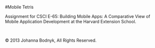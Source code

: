 #Mobile Tetris

Assignment for CSCI E-65: Building Mobile Apps: A Comparative View of Mobile Application Development at the Harvard Extension School.

<br>

&copy; 2013 Johanna Bodnyk, All Rights Reserved.
